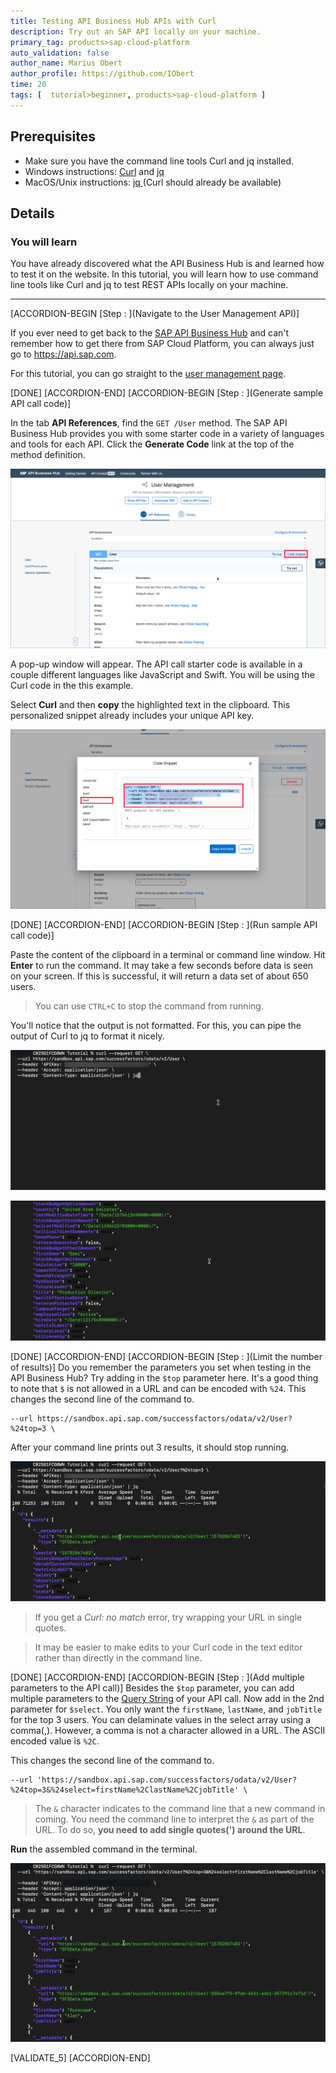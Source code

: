 ```yaml
---
title: Testing API Business Hub APIs with Curl
description: Try out an SAP API locally on your machine.
primary_tag: products>sap-cloud-platform
auto_validation: false
author_name: Marius Obert
author_profile: https://github.com/IObert
time: 20
tags: [  tutorial>beginner, products>sap-cloud-platform ]
---
```


## Prerequisites  
 - Make sure you have the command line tools Curl and jq installed.
 - Windows instructions: [Curl](https://chocolatey.org/packages/Curl) and [jq ](https://chocolatey.org/packages/jq)
 - MacOS/Unix instructions: [jq ](https://stedolan.github.io/jq/download/) (Curl should already be available)

## Details
### You will learn  
You have already discovered what the API Business Hub is and learned how to test it on the website. In this tutorial, you will learn how to use command line tools like Curl and jq to test REST APIs locally on your machine.

---

[ACCORDION-BEGIN [Step : ](Navigate to the User Management API)]

If you ever need to get back to the [SAP API Business Hub](https://api.sap.com/) and can't remember how to get there from SAP Cloud Platform, you can always just go to <https://api.sap.com>.

For this tutorial, you can go straight to the [user management page](https://api.sap.com/api/PLTUserManagement/resource).

[DONE]
[ACCORDION-END]
[ACCORDION-BEGIN [Step : ](Generate sample API call code)]

In the tab **API References**, find the `GET /User` method. The SAP API Business Hub provides you with some starter code in a variety of languages and tools for each API. Click the **Generate Code** link at the top of the method definition.

![generate code button in API Hub](1.png)

A pop-up window will appear. The API call starter code is available in a couple different languages like JavaScript and Swift. You will be using the Curl code in the this example.

Select **Curl** and then **copy** the highlighted text in the clipboard. This personalized snippet already includes your unique API key.

![generated code examples in Curl](2.png)

[DONE]
[ACCORDION-END]
[ACCORDION-BEGIN [Step : ](Run sample API call code)]

Paste the content of the clipboard in a terminal or command line window.
Hit **Enter** to run the command. It may take a few seconds before data is seen on your screen. If this is successful, it will return a data set of about 650 users.
> You can use `CTRL+C` to stop the command from running.

You'll notice that the output is not formatted. For this, you can pipe the output of Curl to jq to format it nicely.


![terminal with code copied in](9.png)

![resulting data from a successful API call](10.png)

[DONE]
[ACCORDION-END]
[ACCORDION-BEGIN [Step : ](Limit the number of results)]
Do you remember the parameters you set when testing in the API Business Hub? Try adding in the `$top` parameter here. It's a good thing to note that `$` is not allowed in a URL and can be encoded with `%24`. This changes the second line of the command to.
```Shell
--url https://sandbox.api.sap.com/successfactors/odata/v2/User?%24top=3 \
```

After your command line prints out 3 results, it should stop running.

![text editor with hint where to add the parameter](11.png)

> If you get a *Curl: no match* error, try wrapping your URL in single quotes.

> It may be easier to make edits to your Curl code in the text editor rather than directly in the command line.

[DONE]
[ACCORDION-END]
[ACCORDION-BEGIN [Step : ](Add multiple parameters to the API call)]
Besides the `$top` parameter, you can add multiple parameters to the [Query String](https://en.wikipedia.org/wiki/Query_string) of your API call.
Now add in the 2nd parameter for `$select`. You only want the `firstName`, `lastName`, and `jobTitle` for the top 3 users. You can delaminate values in the select array using a comma(,). However, a comma is not a character allowed in a URL. The ASCII encoded value is `%2C`.

This changes the second line of the command to.
```Shell
--url 'https://sandbox.api.sap.com/successfactors/odata/v2/User?%24top=3&%24select=firstName%2ClastName%2CjobTitle' \
```

> The `&` character indicates to the command line that a new command in coming. You need the command line to interpret the `&` as part of the URL. To do so, **you need to add single quotes(') around the URL**.

**Run** the assembled command in the terminal.

![text editor with parameter added](12.png)


[VALIDATE_5]
[ACCORDION-END]
